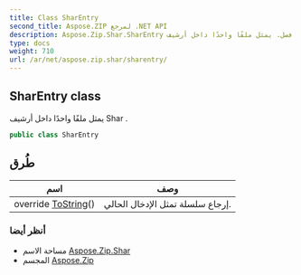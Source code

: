 ```yaml
---
title: Class SharEntry
second_title: Aspose.ZIP لمرجع .NET API
description: Aspose.Zip.Shar.SharEntry فصل. يمثل ملفًا واحدًا داخل أرشيف Shar .
type: docs
weight: 710
url: /ar/net/aspose.zip.shar/sharentry/
---
```

## SharEntry class

يمثل ملفًا واحدًا داخل أرشيف Shar .

```csharp
public class SharEntry
```

## طُرق

| اسم | وصف |
| --- | --- |
| override [ToString](../../aspose.zip.shar/sharentry/tostring/)() | إرجاع سلسلة تمثل الإدخال الحالي. |

### أنظر أيضا

* مساحة الاسم [Aspose.Zip.Shar](../../aspose.zip.shar/)
* المجسم [Aspose.Zip](../../)


